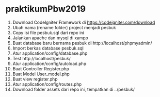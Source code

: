 # praktikumPbw2019
1. Download CodeIgniter Framework di https://codeigniter.com/download
2. Ubah nama (rename folder) project menjadi pesbuk
3. Copy isi file pesbuk.sql dari repo ini
4. Jalankan apache dan mysql di xampp
5. Buat database baru bernama pesbuk di http://localhost/phpmyadmin/
6. Import berkas database pesbuk.sql
7. Atur application/config/database.php
8. Test http://localhost/pesbuk/
9. Atur application/config/autoload.php
10. Buat Controller Register.php
11. Buat Model User_model.php
12. Buat view register.php
13. Atur application/config/routes.php
14. Download folder assets dari repo ini, tempatkan di ../pesbuk/
